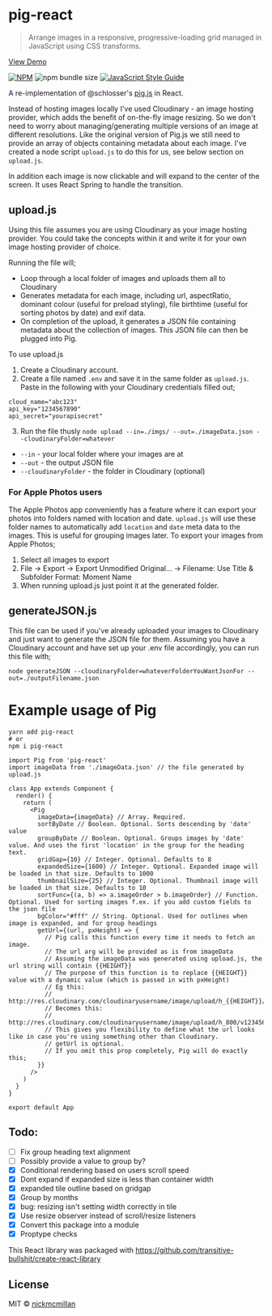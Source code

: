 # pig-react

> Arrange images in a responsive, progressive-loading grid managed in JavaScript using CSS transforms.

[View Demo](https://pigreact.netlify.com/)

[![NPM](https://img.shields.io/npm/v/pig-react.svg?style=flat-square)](https://www.npmjs.com/package/pig-react)
![npm bundle size](https://img.shields.io/bundlephobia/min/pig-react.svg?style=flat-square)
[![JavaScript Style Guide](https://img.shields.io/badge/code_style-standard-brightgreen.svg?style=flat-square)](https://standardjs.com)

A re-implementation of @schlosser's [pig.js](https://github.com/schlosser/pig.js/) in React.

Instead of hosting images locally I've used Cloudinary - an image hosting provider, which adds the benefit of on-the-fly image resizing. So we don't need to worry about managing/generating multiple versions of an image at different resolutions. Like the original version of Pig.js we still need to provide an array of objects containing metadata about each image. I've created a node script `upload.js` to do this for us, see below section on `upload.js`.

In addition each image is now clickable and will expand to the center of the screen. It uses React Spring to handle the transition.


## upload.js
Using this file assumes you are using Cloudinary as your image hosting provider. You could take the concepts within it and write it for your own image hosting provider of choice.

Running the file will;
* Loop through a local folder of images and uploads them all to Cloudinary
* Generates metadata for each image, including url, aspectRatio, dominant colour (useful for preload styling), file birthtime (useful for sorting photos by date) and exif data.
* On completion of the upload, it generates a JSON file containing metadata about the collection of images. This JSON file can then be plugged into Pig.

To use upload.js
1. Create a Cloudinary account. 
1. Create a file named `.env` and save it in the same folder as `upload.js`. Paste in the following with your Cloudinary credentials filled out;
```
cloud_name="abc123"
api_key="1234567890"
api_secret="yourapisecret"
```

3. Run the file thusly `node upload --in=./imgs/ --out=./imageData.json --cloudinaryFolder=whatever`
* `--in` - your local folder where your images are at
* `--out` - the output JSON file
* `--cloudinaryFolder` - the folder in Cloudinary (optional)

### For Apple Photos users
The Apple Photos app conveniently has a feature where it can export your photos into folders named with location and date. `upload.js` will use these folder names to automatically add `location` and `date` meta data to the images. This is useful for grouping images later. To export your images from Apple Photos;
1. Select all images to export
2. File -> Export -> Export Unmodified Original... -> Filename: Use Title & Subfolder Format: Moment Name
3. When running upload.js just point it at the generated folder.

## generateJSON.js
This file can be used if you've already uploaded your images to Cloudinary and just want to generate the JSON file for them.
Assuming you have a Cloudinary account and have set up your .env file accordingly, you can run this file with;

`node generateJSON --cloudinaryFolder=whateverFolderYouWantJsonFor --out=./outputFilename.json`


# Example usage of Pig

```
yarn add pig-react
# or
npm i pig-react
```

```
import Pig from 'pig-react'
import imageData from './imageData.json' // the file generated by upload.js

class App extends Component {
  render() {
    return (
      <Pig
        imageData={imageData} // Array. Required.
        sortByDate // Boolean. Optional. Sorts descending by 'date' value
        groupByDate // Boolean. Optional. Groups images by 'date' value. And uses the first 'location' in the group for the heading text.
        gridGap={10} // Integer. Optional. Defaults to 8
        expandedSize={1600} // Integer. Optional. Expanded image will be loaded in that size. Defaults to 1000
        thumbnailSize={25} // Integer. Optional. Thumbnail image will be loaded in that size. Defaults to 10
        sortFunc={(a, b) => a.imageOrder > b.imageOrder} // Function. Optional. Used for sorting images f.ex. if you add custom fields to the json file
        bgColor="#fff" // String. Optional. Used for outlines when image is expanded, and for group headings
        getUrl={(url, pxHeight) => {
          // Pig calls this function every time it needs to fetch an image.
          // The url arg will be provided as is from imageData
          // Assuming the imageData was generated using upload.js, the url string will contain {{HEIGHT}}
          // The purpose of this function is to replace {{HEIGHT}} value with a dynamic value (which is passed in with pxHeight)
          // Eg this:
          // http://res.cloudinary.com/cloudinaryusername/image/upload/h_{{HEIGHT}}/v12345678/cloudinaryfolder/image.jpg
          // Becomes this:
          // http://res.cloudinary.com/cloudinaryusername/image/upload/h_800/v12345678/cloudinaryfolder/image.jpg
          // This gives you flexibility to define what the url looks like in case you're using something other than Cloudinary.
          // getUrl is optional.
          // If you omit this prop completely, Pig will do exactly this;
        }}
      />
    )
  }
}

export default App
```


## Todo: 
- [ ] Fix group heading text alignment
- [ ] Possibly provide a value to group by?
- [x] Conditional rendering based on users scroll speed
- [x] Dont expand if expanded size is less than container width
- [x] expanded tile outline based on gridgap
- [x] Group by months
- [x] bug: resizing isn't setting width correctly in tile
- [x] Use resize observer instead of scroll/resize listeners
- [x] Convert this package into a module
- [x] Proptype checks

This React library was packaged with https://github.com/transitive-bullshit/create-react-library

## License

MIT © [nickmcmillan](https://github.com/nickmcmillan)
